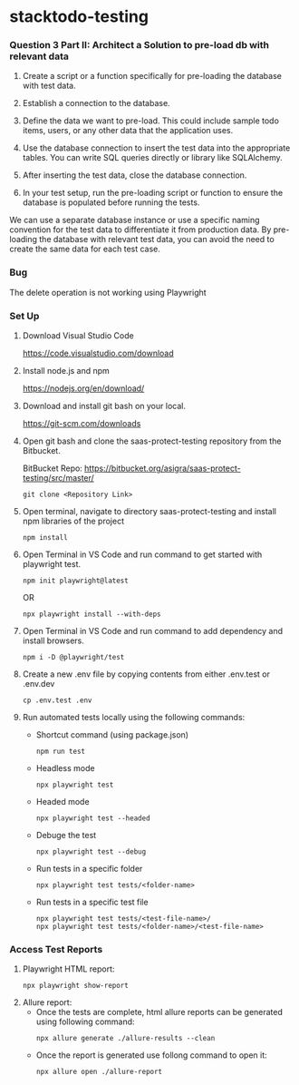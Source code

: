 # stacktodo-testing

### Question 3 Part II: Architect a Solution to pre-load db with relevant data  ###

1. Create a script or a function specifically for pre-loading the database with test data. 

2. Establish a connection to the database.

3. Define the data we want to pre-load. This could include sample todo items, users, or any other data that the application uses.

4. Use the database connection to insert the test data into the appropriate tables. You can write SQL queries directly or  library like SQLAlchemy.

5. After inserting the test data, close the database connection.

6. In your test setup, run the pre-loading script or function to ensure the database is populated before running the tests.

We can use a separate database instance or use a specific naming convention for the test data to differentiate it from production data. By pre-loading the database with relevant test data, you can avoid the need to create the same data for each test case. 

### Bug ###

The delete operation is not working using Playwright

### Set Up ###

1. Download Visual Studio Code

    https://code.visualstudio.com/download

2. Install node.js and npm

    https://nodejs.org/en/download/
    
3. Download and install git bash on your local.

    https://git-scm.com/downloads

4. Open git bash and clone the saas-protect-testing repository from the Bitbucket.
    
    BitBucket Repo: https://bitbucket.org/asigra/saas-protect-testing/src/master/

    ```
    git clone <Repository Link>
    ```

5. Open terminal, navigate to directory saas-protect-testing and install npm libraries of the project
    ```
    npm install   
    ```

6. Open Terminal in VS Code and run command to get started with playwright test.
    ```
    npm init playwright@latest
    ```
    OR
    ```
    npx playwright install --with-deps
    ```

7. Open Terminal in VS Code and run command to add dependency and install browsers.
    ```
    npm i -D @playwright/test
    ```

8. Create a new .env file by copying contents from either .env.test or .env.dev
    ```
    cp .env.test .env
    ```

9. Run automated tests locally using the following commands:
    
    - Shortcut command (using package.json)
        ```
        npm run test
        ```
    - Headless mode
        ```
        npx playwright test
        ```
    - Headed mode
        ```
        npx playwright test --headed
        ```
    - Debuge the test
        ```
        npx playwright test --debug
        ```
    - Run tests in a specific folder 
        ```
        npx playwright test tests/<folder-name>
        ```
    - Run tests in a specific test file
        ```
        npx playwright test tests/<test-file-name>/
        npx playwright test tests/<folder-name>/<test-file-name>
        ```

### Access Test Reports ###

1. Playwright HTML report:
    ```
    npx playwright show-report
    ```
2. Allure report:
    - Once the tests are complete, html allure reports can be generated using following command:
        ```
        npx allure generate ./allure-results --clean
        ```
    - Once the report is generated use follong command to open it: 
        ```
        npx allure open ./allure-report
        ```
        